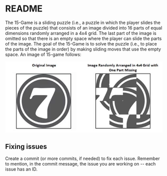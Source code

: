 # README #

The 15-Game is a sliding puzzle (i.e., a puzzle in which the player slides the pieces of the puzzle) that consists of an image divided into 16 parts of equal dimensions randomly arranged in a 4x4 grid. The last part of the image is omitted so that there is an empty space where the player can slide the parts of the image. The goal of the 15-Game is to solve the puzzle (i.e., to place the parts of the image in order) by making sliding moves that use the empty space. An image of 15-game follows:

![Example image](example.png)

## Fixing issues ##

Create a commit (or more commits, if needed) to fix each issue. Remember to mention, in the commit message, the issue you are working on -- each issue has an ID.